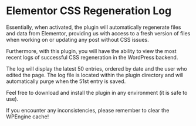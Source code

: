 # Elementor CSS Regeneration Log

Essentially, when activated, the plugin will automatically regenerate files and data from Elementor, providing us with access to a fresh version of files when working on or updating any post without CSS issues.

Furthermore, with this plugin, you will have the ability to view the most recent logs of successful CSS regeneration in the WordPress backend.

The log will display the latest 50 entries, ordered by date and the user who edited the page. The log file is located within the plugin directory and will automatically purge when the 51st entry is saved.

Feel free to download and install the plugin in any environment (it is safe to use).

If you encounter any inconsistencies, please remember to clear the WPEngine cache!

